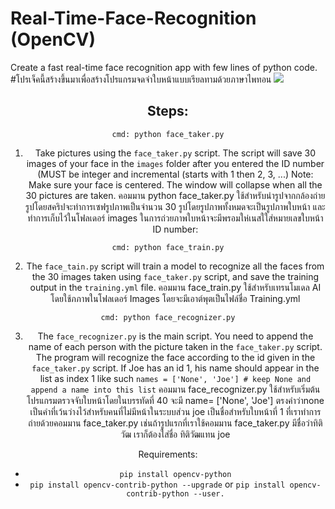 # Real-Time-Face-Recognition (OpenCV)

Create a fast real-time face recognition app with few lines of python code.
#โปรเจ็คนี้สร้างขึ้นมาเพื่อสร้างโปรแกรมจดจำใบหน้าแบบเรียลทามด้วยภาษาไพทอน
<img src = 'https://github.com/medsriha/Real-Time-Face-Recognition/blob/master/gif.gif?raw=true'><center>

## Steps:

`cmd: python face_taker.py`
1) Take pictures using the `face_taker.py` script. The script will save 30 images of your face in the `images` folder after you entered the ID number (MUST be integer and incremental (starts with 1 then 2, 3, ...)
Note: Make sure your face is centered. The window will collapse when all the 30 pictures are taken.
คอมมาน python face_taker.py
ใช้สำหรับนำรูปจากกล้องถ่ายรูปโดยสคริปจะทำการเซฟรูปภาพเป็นจำนวน 30 รูปโดยรูปภาพทั้งหมดจะเป็นรูปภาพใบหน้า และทำการเก็บไว้ในโฟลเดอร์ images ในการถ่วยภาพใบหน้าจะมีพรอมให่เนสใใส่หมายเลขใบหน้า ID number:

`cmd: python face_train.py`

2) The `face_tain.py` script will train a model to recognize all the faces from the 30 images taken using `face_taker.py` script, and save the training output in the `training.yml` file.
 คอมมาน face_train.py ใช้สำหรับเทรนโมเดล AI โดยใช้ภภาพในโฟลเดอร์ Images โดยจะมีเอาต์พุตเป็นไฟล์ชื่อ Training.yml


`cmd: python face_recognizer.py`

3) The `face_recognizer.py` is the main script. You need to append the name of each person with the picture taken in the `face_taker.py` script. The program will recognize the face according to the id given in the `face_taker.py` script. If Joe has an id 1, his name should appear in the list as index 1 like such `names = ['None', 'Joe'] # keep None and append a name into this list`
 คอมมาน face_recognizer.py ใช้สำหรับเริ่มต้นโปรแกรมตรวจจับใบหน้าโดยในบรรทัดที่ 40 จะมี name= ['None', 'Joe'] ตรงคำว่าnone เป็นคำที่เว้นว่างไว้สำหรับคนที่ไม่มีหน้าในระบบส่วน joe เป็นชื่อสำหรับใบหน้าที่ 1 ที่เราทำการถ่ายด้วยคอมมาน face_taker.py เช่นถ้ารูปแรกที่เราใช้คอมมาน face_taker.py มีชื่อว่าทิติวัฒ เราก็ต้องใส่ชื่อ ทิติวัฒแทน joe

Requirements:

- `pip install opencv-python`
- `pip install opencv-contrib-python --upgrade` or `pip install opencv-contrib-python --user.`
